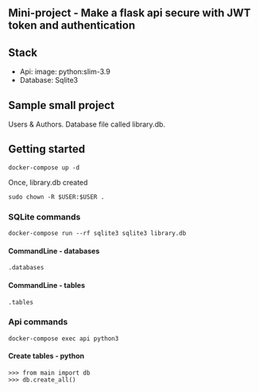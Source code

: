 ## Mini-project - Make a flask api secure with JWT token and authentication

## Stack

- Api: image: python:slim-3.9
- Database: Sqlite3

## Sample small project
Users & Authors. Database file called library.db.

## Getting started

```
docker-compose up -d
```

Once, library.db created
```
sudo chown -R $USER:$USER .
```

### SQLite commands
```
docker-compose run --rf sqlite3 sqlite3 library.db
```

#### CommandLine - databases
```
.databases
```
#### CommandLine - tables
```
.tables
```

### Api commands
```
docker-compose exec api python3
```

#### Create tables - python

```
>>> from main import db
>>> db.create_all()
```
